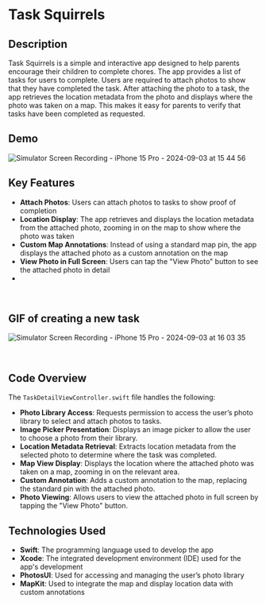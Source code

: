 # Task Squirrels

## Description
Task Squirrels is a simple and interactive app designed to help parents encourage their children to complete chores. The app provides a list of tasks for users to complete. Users are required to attach photos to show that they have completed the task. After attaching the photo to a task, the app retrieves the location metadata from the photo and displays where the photo was taken on a map. This makes it easy for parents to verify that tasks have been completed as requested.
<br>

## Demo 

![Simulator Screen Recording - iPhone 15 Pro - 2024-09-03 at 15 44 56](https://github.com/user-attachments/assets/a3d9886e-458c-412b-b570-1b694f02c9b4)

## Key Features

- **Attach Photos**: Users can attach photos to tasks to show proof of completion
- **Location Display**: The app retrieves and displays the location metadata from the attached photo, zooming in on the map to show where the photo was taken
- **Custom Map Annotations**: Instead of using a standard map pin, the app displays the attached photo as a custom annotation on the map
- **View Photo in Full Screen**: Users can tap the "View Photo" button to see the attached photo in detail
- 
<br>


## GIF of creating a new task 

![Simulator Screen Recording - iPhone 15 Pro - 2024-09-03 at 16 03 35](https://github.com/user-attachments/assets/48fbbf6d-cd57-4355-8afb-597e99307571)

<br>


## Code Overview

The `TaskDetailViewController.swift` file handles the following:

- **Photo Library Access**: Requests permission to access the user’s photo library to select and attach photos to tasks.
- **Image Picker Presentation**: Displays an image picker to allow the user to choose a photo from their library.
- **Location Metadata Retrieval**: Extracts location metadata from the selected photo to determine where the task was completed.
- **Map View Display**: Displays the location where the attached photo was taken on a map, zooming in on the relevant area.
- **Custom Annotation**: Adds a custom annotation to the map, replacing the standard pin with the attached photo.
- **Photo Viewing**: Allows users to view the attached photo in full screen by tapping the "View Photo" button.

## Technologies Used

- **Swift**: The programming language used to develop the app
- **Xcode**: The integrated development environment (IDE) used for the app's development
- **PhotosUI**: Used for accessing and managing the user’s photo library
- **MapKit**: Used to integrate the map and display location data with custom annotations


